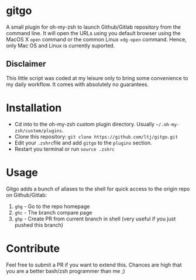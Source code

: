 # gitgo
A small plugin for oh-my-zsh to launch Github/Gitlab repository from the command line. It will open the URLs using you default browser using the MacOS X `open` command or the common Linux `xdg-open` command. Hence, only Mac OS and Linux is currently suported.

## Disclaimer
This little script was coded at my leisure only to bring some convenience to my daily workflow. It comes with absolutely no guarantees. 

# Installation
* Cd into to the oh-my-zsh custom plugin directory. Usually `~/.oh-my-zsh/custom/plugins`.
* Clone this repository: `git clone https://github.com/ltj/gitgo.git`
* Edit your `.zshrc`file and add `gitgo` to the `plugins` section.
* Restart you terminal or run `source .zshrc`

# Usage 
Gitgo adds a bunch of aliases to the shell for quick access to the origin repo on Github/Gitlab:
1. `ghg` - Go to the repo homepage
2. `ghc` - The branch compare page
3. `ghp` - Create PR from current branch in shell (very useful if you just pushed this branch)

# Contribute
Feel free to submit a PR if you want to extend this. Chances are high that you are a better bash/zsh programmer than me ;)